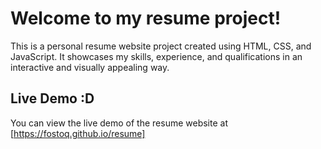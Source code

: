 # Welcome to my resume project!

This is a personal resume website project created using HTML, CSS, and JavaScript. It showcases my skills, experience, and qualifications in an interactive and visually appealing way. 

## Live Demo :D

You can view the live demo of the resume website at [https://fostoq.github.io/resume]

